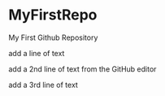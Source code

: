 # MyFirstRepo
My First Github Repository

add a line of text

add a 2nd line of text from the GitHub editor

add a 3rd line of text
